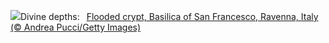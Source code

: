 ![](https://www.bing.com/th?id=OHR.RavennaBasilica_EN-GB7069955288_UHD.jpg&w=1000)Divine depths:&nbsp;&ensp;[Flooded crypt, Basilica of San Francesco, Ravenna, Italy (© Andrea Pucci/Getty Images)](https://www.bing.com/th?id=OHR.RavennaBasilica_EN-GB7069955288_UHD.jpg)
<br><br/>
